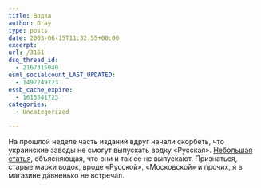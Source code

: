 ```yaml
---
title: Водка
author: Gray
type: posts
date: 2003-06-15T11:32:55+00:00
excerpt:
url: /3161
dsq_thread_id:
  - 2167315040
esml_socialcount_LAST_UPDATED:
  - 1497249723
essb_cache_expire:
  - 1615541723
categories:
  - Uncategorized

---
```








На прошлой неделе часть изданий вдруг начали скорбеть, что украинские заводы не смогут выпускать водку &#171;Русская&#187;. <a href="http://proua.com/?do=articles&#038;cat=2&#038;id=14950" target="_blank">Небольшая статья</a>, объясняющая, что они и так ее не выпускают. Признаться, старые марки водок, вроде &#171;Русской&#187;, &#171;Московской&#187; и прочих, я в магазине давненько не встречал.